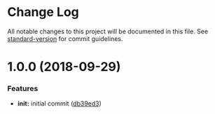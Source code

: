 # Change Log

All notable changes to this project will be documented in this file. See [standard-version](https://github.com/conventional-changelog/standard-version) for commit guidelines.

<a name="1.0.0"></a>
# 1.0.0 (2018-09-29)


### Features

* **init:** initial commit ([db39ed3](https://github.com/ezylean/nuxt-renderer-extractor/commit/db39ed3))
